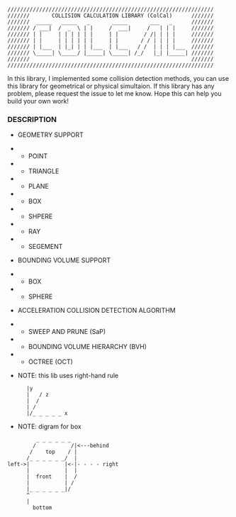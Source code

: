 ```
/////////////////////////////////////////////////////////////////
///////       COLLISION CALCULATION LIBRARY (ColCal)      ///////
///////  _____   _____   _       _____       ___   _      ///////
/////// / ___|  /  _  \ | |     /  ___|     /   | | |     ///////
/////// | |     | | | | | |     | |        / /| | | |     ///////
/////// | |     | | | | | |     | |       / / | | | |     ///////
/////// | |___  | |_| | | |___  | |___   / /  | | | |___  ///////
/////// \_____| \_____/ |_____| \_____| /_/   |_| |_____| ///////
///////                                                   ///////
/////////////////////////////////////////////////////////////////
```

In this library, I implemented some collision detection methods, you can use this library for geometrical or physical simultaion. If this library has any problem, please request the issue to let me know. Hope this can help you build your own work!

### DESCRIPTION
 * GEOMETRY SUPPORT
 * * POINT
 * * TRIANGLE
 * * PLANE
 * * BOX
 * * SHPERE
 * * RAY
 * * SEGEMENT
 
 * BOUNDING VOLUME SUPPORT
 * * BOX
 * * SPHERE
 
 * ACCELERATION COLLISION DETECTION ALGORITHM
 * * SWEEP AND PRUNE (SaP)
 * * BOUNDING VOLUME HIERARCHY (BVH)
 * * OCTREE (OCT)

 * NOTE: this lib uses right-hand rule	
 ```
	   |y
	   |   / z
	   |  /
	   | /
	   |/_ _ _ _ _ x
  ```
 * NOTE: digram for box	
 ```
          _ _ _ _ _ _		   
         /           /|<---behind
        /    top    / |
       /_ _ _ _ _ _/  | 
 left->|           |<-|- - - - right
       |           |  |
       |  front    |  / 
       |           | /
       |_ _ _ _ _ _|/
	   ^
	   |
         bottom
```
